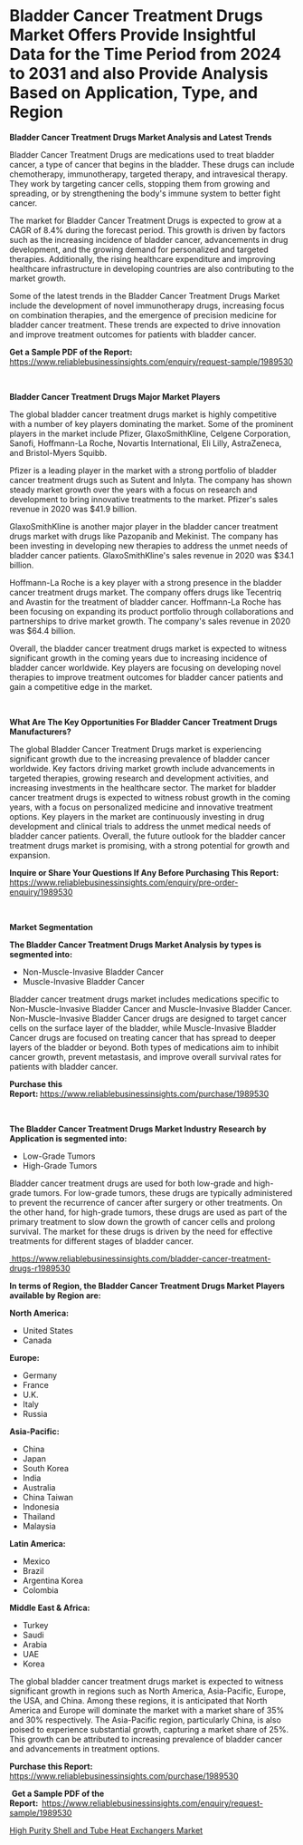 <p><h1>Bladder Cancer Treatment Drugs Market Offers Provide Insightful Data for the Time Period from 2024 to 2031 and also Provide Analysis Based on Application, Type, and Region</h1></p><p><strong>Bladder Cancer Treatment Drugs Market Analysis and Latest Trends</strong></p>
<p><p>Bladder Cancer Treatment Drugs are medications used to treat bladder cancer, a type of cancer that begins in the bladder. These drugs can include chemotherapy, immunotherapy, targeted therapy, and intravesical therapy. They work by targeting cancer cells, stopping them from growing and spreading, or by strengthening the body's immune system to better fight cancer.</p><p>The market for Bladder Cancer Treatment Drugs is expected to grow at a CAGR of 8.4% during the forecast period. This growth is driven by factors such as the increasing incidence of bladder cancer, advancements in drug development, and the growing demand for personalized and targeted therapies. Additionally, the rising healthcare expenditure and improving healthcare infrastructure in developing countries are also contributing to the market growth.</p><p>Some of the latest trends in the Bladder Cancer Treatment Drugs Market include the development of novel immunotherapy drugs, increasing focus on combination therapies, and the emergence of precision medicine for bladder cancer treatment. These trends are expected to drive innovation and improve treatment outcomes for patients with bladder cancer.</p></p>
<p><strong>Get a Sample PDF of the Report:&nbsp;</strong> <a href="https://www.reliablebusinessinsights.com/enquiry/request-sample/1989530">https://www.reliablebusinessinsights.com/enquiry/request-sample/1989530</a></p>
<p>&nbsp;</p>
<p><strong>Bladder Cancer Treatment Drugs Major Market Players</strong></p>
<p><p>The global bladder cancer treatment drugs market is highly competitive with a number of key players dominating the market. Some of the prominent players in the market include Pfizer, GlaxoSmithKline, Celgene Corporation, Sanofi, Hoffmann-La Roche, Novartis International, Eli Lilly, AstraZeneca, and Bristol-Myers Squibb.</p><p>Pfizer is a leading player in the market with a strong portfolio of bladder cancer treatment drugs such as Sutent and Inlyta. The company has shown steady market growth over the years with a focus on research and development to bring innovative treatments to the market. Pfizer's sales revenue in 2020 was $41.9 billion.</p><p>GlaxoSmithKline is another major player in the bladder cancer treatment drugs market with drugs like Pazopanib and Mekinist. The company has been investing in developing new therapies to address the unmet needs of bladder cancer patients. GlaxoSmithKline's sales revenue in 2020 was $34.1 billion.</p><p>Hoffmann-La Roche is a key player with a strong presence in the bladder cancer treatment drugs market. The company offers drugs like Tecentriq and Avastin for the treatment of bladder cancer. Hoffmann-La Roche has been focusing on expanding its product portfolio through collaborations and partnerships to drive market growth. The company's sales revenue in 2020 was $64.4 billion.</p><p>Overall, the bladder cancer treatment drugs market is expected to witness significant growth in the coming years due to increasing incidence of bladder cancer worldwide. Key players are focusing on developing novel therapies to improve treatment outcomes for bladder cancer patients and gain a competitive edge in the market.</p></p>
<p>&nbsp;</p>
<p><strong>What Are The Key Opportunities For Bladder Cancer Treatment Drugs Manufacturers?</strong></p>
<p><p>The global Bladder Cancer Treatment Drugs market is experiencing significant growth due to the increasing prevalence of bladder cancer worldwide. Key factors driving market growth include advancements in targeted therapies, growing research and development activities, and increasing investments in the healthcare sector. The market for bladder cancer treatment drugs is expected to witness robust growth in the coming years, with a focus on personalized medicine and innovative treatment options. Key players in the market are continuously investing in drug development and clinical trials to address the unmet medical needs of bladder cancer patients. Overall, the future outlook for the bladder cancer treatment drugs market is promising, with a strong potential for growth and expansion.</p></p>
<p><strong>Inquire or Share Your Questions If Any Before Purchasing This Report:</strong> <a href="https://www.reliablebusinessinsights.com/enquiry/pre-order-enquiry/1989530">https://www.reliablebusinessinsights.com/enquiry/pre-order-enquiry/1989530</a></p>
<p>&nbsp;</p>
<p><strong>Market Segmentation</strong></p>
<p><strong>The Bladder Cancer Treatment Drugs Market Analysis by types is segmented into:</strong></p>
<p><ul><li>Non-Muscle-Invasive Bladder Cancer</li><li>Muscle-Invasive Bladder Cancer</li></ul></p>
<p><p>Bladder cancer treatment drugs market includes medications specific to Non-Muscle-Invasive Bladder Cancer and Muscle-Invasive Bladder Cancer. Non-Muscle-Invasive Bladder Cancer drugs are designed to target cancer cells on the surface layer of the bladder, while Muscle-Invasive Bladder Cancer drugs are focused on treating cancer that has spread to deeper layers of the bladder or beyond. Both types of medications aim to inhibit cancer growth, prevent metastasis, and improve overall survival rates for patients with bladder cancer.</p></p>
<p><strong>Purchase this Report:&nbsp;</strong><a href="https://www.reliablebusinessinsights.com/purchase/1989530">https://www.reliablebusinessinsights.com/purchase/1989530</a></p>
<p>&nbsp;</p>
<p><strong>The Bladder Cancer Treatment Drugs Market Industry Research by Application is segmented into:</strong></p>
<p><ul><li>Low-Grade Tumors</li><li>High-Grade Tumors</li></ul></p>
<p><p>Bladder cancer treatment drugs are used for both low-grade and high-grade tumors. For low-grade tumors, these drugs are typically administered to prevent the recurrence of cancer after surgery or other treatments. On the other hand, for high-grade tumors, these drugs are used as part of the primary treatment to slow down the growth of cancer cells and prolong survival. The market for these drugs is driven by the need for effective treatments for different stages of bladder cancer.</p></p>
<p><a href="https://www.reliablebusinessinsights.com/bladder-cancer-treatment-drugs-r1989530">&nbsp;https://www.reliablebusinessinsights.com/bladder-cancer-treatment-drugs-r1989530</a></p>
<p><strong>In terms of Region, the Bladder Cancer Treatment Drugs Market Players available by Region are:</strong></p>
<p>
    <p> <strong> North America: </strong>
        <ul>
            <li>United States</li>
            <li>Canada</li>
        </ul>
        </p> 
    <p> <strong> Europe: </strong>
        <ul>
            <li>Germany</li>
            <li>France</li>
            <li>U.K.</li>
            <li>Italy</li>
            <li>Russia</li>
        </ul>
        </p> 
    <p> <strong> Asia-Pacific: </strong>
        <ul>
            <li>China</li>
            <li>Japan</li>
            <li>South Korea</li>
            <li>India</li>
            <li>Australia</li>
            <li>China Taiwan</li>
            <li>Indonesia</li>
            <li>Thailand</li>
            <li>Malaysia</li>
        </ul>
        </p> 
    <p> <strong> Latin America: </strong>
        <ul>
            <li>Mexico</li>
            <li>Brazil</li>
            <li>Argentina Korea</li>
            <li>Colombia</li>
        </ul>
        </p> 
    <p> <strong> Middle East & Africa: </strong>
        <ul>
            <li>Turkey</li>
            <li>Saudi</li>
            <li>Arabia</li>
            <li>UAE</li>
            <li>Korea</li>
        </ul>
    </p>
    </p>
<p><p>The global bladder cancer treatment drugs market is expected to witness significant growth in regions such as North America, Asia-Pacific, Europe, the USA, and China. Among these regions, it is anticipated that North America and Europe will dominate the market with a market share of 35% and 30% respectively. The Asia-Pacific region, particularly China, is also poised to experience substantial growth, capturing a market share of 25%. This growth can be attributed to increasing prevalence of bladder cancer and advancements in treatment options.</p></p>
<p><strong>Purchase this Report: </strong><a href="https://www.reliablebusinessinsights.com/purchase/1989530">https://www.reliablebusinessinsights.com/purchase/1989530</a></p>
<p>&nbsp;<strong>Get a Sample PDF of the Report:&nbsp;&nbsp;</strong><a href="https://www.reliablebusinessinsights.com/enquiry/request-sample/1989530">https://www.reliablebusinessinsights.com/enquiry/request-sample/1989530</a></p>
<p><strong></strong></p>
<p><p><a href="https://www.linkedin.com/pulse/high-purity-shell-tube-heat-exchangers-market-research-report-n9v3f?trackingId=RwuxjQMqQ7qCrn1Xc0XMqA%3D%3D">High Purity Shell and Tube Heat Exchangers Market</a></p></p>